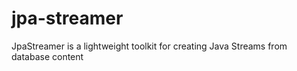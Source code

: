 # jpa-streamer
JpaStreamer is a lightweight toolkit for creating Java Streams from database content
